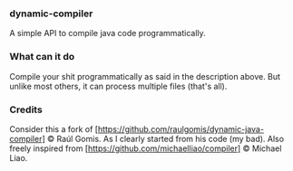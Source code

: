 ### dynamic-compiler
A simple API to compile java code programmatically.

### What can it do
Compile your shit programmatically as said in the description above. But unlike most others, it can process multiple files (that's all).

### Credits
Consider this a fork of [https://github.com/raulgomis/dynamic-java-compiler] © Raúl Gomis. As I clearly started from his code (my bad).
Also freely inspired from [https://github.com/michaelliao/compiler] © Michael Liao.